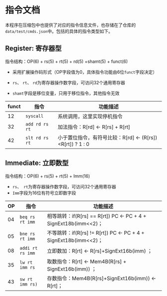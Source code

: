 # 指令文档

本程序在压缩包中也提供了对应的指令信息文件，也存储在了仓库的`data/test/cmds.json`中。包括的具体的指令类型如下。

## Register: 寄存器型

指令结构：OP(6) + rs(5) + rt(5) + rd(5) +shamt(5) + funct(6)

* 采用扩展操作码形式（OP字段值为0，具体指令功能由6位`funct`字段决定）

* `rs`、 `rt`、 `rd`为寄存器操作数字段，可访问32个通用寄存器
* `shamt`字段是移位变量，只用于移位指令，其他指令无效

| funct | 指令           | 功能描述                                                  |
| ----- | -------------- | --------------------------------------------------------- |
| 12    | `syscall`      | 系统调用，这里实现停机指令                                |
| 32    | `add rd rs rt` | 加法指令：R[rd] <- R[rs] + R[rt]                          |
| 42    | `slt rd rs rt` | 小于置位指令，有符号比较：R[rd] <- (R[rs])<R[rt]) ? 1 : 0 |

## Immediate: 立即数型

指令结构：OP(6) + rs(5) + rt(5) + Imm(16)

* `rs`、` rt`为寄存器操作数字段，可访问32个通用寄存器
* `Imm`字段为16位有符号立即数字段

| OP   | 指令              | 功能描述                                                     |
| ---- | ----------------- | ------------------------------------------------------------ |
| 04   | `beq rs rt imm `  | 相等跳转：if(R[rs] == R[rt]) PC ← PC + 4 + SignExt18b(imm<<2)； |
| 05   | `bne rs rt imm `  | 不等跳转：if(R[rs] != R[rt]) PC ← PC + 4 + SignExt18b(imm<<2)； |
| 08   | `addi rt rs imm ` | 立即数加：R[rt] ← R[rs]+SignExt16b(imm) ；                   |
| 35   | `lw rt imm rs `   | 取数指令：R[rt] ← Mem4B(R[rs] + SignExt16b(imm)) ；          |
| 43   | `sw rt imm rs) `  | 存数指令：Mem4B(R[rs]+SignExt16b(imm)) ← R[rt]；             |

